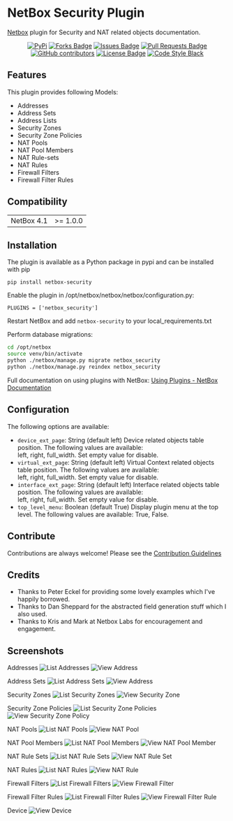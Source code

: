 # NetBox Security Plugin
[Netbox](https://github.com/netbox-community/netbox) plugin for Security and NAT related objects documentation.

<div align="center">
<a href="https://pypi.org/project/netbox-security/"><img src="https://img.shields.io/pypi/v/netbox-security" alt="PyPi"/></a>
<a href="https://github.com/andy-shady-org/netbox-security/network/members"><img src="https://img.shields.io/github/forks/andy-shady-org/netbox-security?style=flat" alt="Forks Badge"/></a>
<a href="https://github.com/andy-shady-org/netbox-security/issues"><img src="https://img.shields.io/github/issues/andy-shady-org/netbox-security" alt="Issues Badge"/></a>
<a href="https://github.com/andy-shady-org/netbox-security/pulls"><img src="https://img.shields.io/github/issues-pr/andy-shady-org/netbox-security" alt="Pull Requests Badge"/></a>
<a href="https://github.com/andy-shady-org/netbox-security/graphs/contributors"><img alt="GitHub contributors" src="https://img.shields.io/github/contributors/andy-shady-org/netbox-security?color=2b9348"></a>
<a href="https://github.com/andy-shady-org/netbox-security/blob/master/LICENSE"><img src="https://img.shields.io/github/license/andy-shady-org/netbox-security?color=2b9348" alt="License Badge"/></a>
<a href="https://github.com/psf/black"><img src="https://img.shields.io/badge/code%20style-black-000000.svg" alt="Code Style Black"/></a>
</div>


## Features
This plugin provides following Models:
* Addresses
* Address Sets
* Address Lists
* Security Zones
* Security Zone Policies
* NAT Pools
* NAT Pool Members
* NAT Rule-sets
* NAT Rules
* Firewall Filters
* Firewall Filter Rules

## Compatibility

|            |           |
|------------|-----------|
| NetBox 4.1 | \>= 1.0.0 |

## Installation

The plugin is available as a Python package in pypi and can be installed with pip  

```
pip install netbox-security
```
Enable the plugin in /opt/netbox/netbox/netbox/configuration.py:
```
PLUGINS = ['netbox_security']
```
Restart NetBox and add `netbox-security` to your local_requirements.txt

Perform database migrations:
```bash
cd /opt/netbox
source venv/bin/activate
python ./netbox/manage.py migrate netbox_security
python ./netbox/manage.py reindex netbox_security
```

Full documentation on using plugins with NetBox: [Using Plugins - NetBox Documentation](https://netbox.readthedocs.io/en/stable/plugins/)


## Configuration

The following options are available:
* `device_ext_page`: String (default left) Device related objects table position. The following values are available:  
left, right, full_width. Set empty value for disable.
* `virtual_ext_page`: String (default left) Virtual Context related objects table position. The following values are available:  
left, right, full_width. Set empty value for disable.
* `interface_ext_page`: String (default left) Interface related objects table position. The following values are available:  
left, right, full_width. Set empty value for disable.
* `top_level_menu`: Boolean (default True) Display plugin menu at the top level. The following values are available: True, False.


## Contribute

Contributions are always welcome! Please see the [Contribution Guidelines](CONTRIBUTING.md)


## Credits

- Thanks to Peter Eckel for providing some lovely examples which I've happily borrowed.
- Thanks to Dan Sheppard for the abstracted field generation stuff which I also used.
- Thanks to Kris and Mark at Netbox Labs for encouragement and engagement.


## Screenshots
Addresses
![List Addresses](docs/img/address_list.png)
![View Address](docs/img/address.png)

Address Sets
![List Address Sets](docs/img/address_set_list.png)
![View Address](docs/img/address_set.png)

Security Zones
![List Security Zones](docs/img/security_zone_list.png)
![View Security Zone](docs/img/security_zone.png)

Security Zone Policies
![List Security Zone Policies](docs/img/policies_list.png)
![View Security Zone Policy](docs/img/policy.png)

NAT Pools
![List NAT Pools](docs/img/nat-pool-list.png)
![View NAT Pool](docs/img/nat-pool.png)

NAT Pool Members
![List NAT Pool Members](docs/img/members.png)
![View NAT Pool Member](docs/img/nat-pool-member.png)

NAT Rule Sets
![List NAT Rule Sets](docs/img/nat-rule-set-list.png)
![View NAT Rule Set](docs/img/nat-rule-set.png)

NAT Rules
![List NAT Rules](docs/img/nat-rule-list.png)
![View NAT Rule](docs/img/nat-rule.png)

Firewall Filters
![List Firewall Filters](docs/img/firewall-filter-list.png)
![View Firewall Filter](docs/img/firewall-filter.png)

Firewall Filter Rules
![List Firewall Filter Rules](docs/img/firewall-rule-list.png)
![View Firewall Filter Rule](docs/img/firewall-rule.png)

Device
![View Device](docs/img/device.png)
